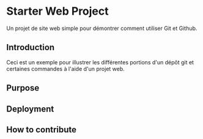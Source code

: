 # Starter Web Project

Un projet de site web simple pour démontrer comment utiliser Git et Github.

## Introduction

Ceci est un exemple pour illustrer les différentes portions d'un dépôt git et certaines commandes à l'aide d'un projet web.

## Purpose

## Deployment

## How to contribute
